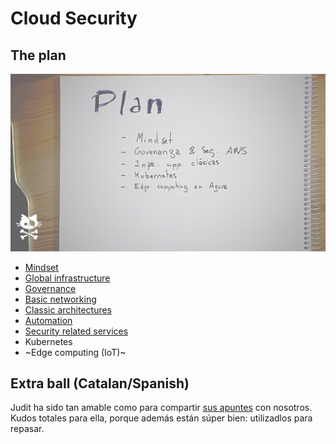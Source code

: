 # Cloud Security

## The plan

![A picture with the plan](01-plan.png)

* [Mindset](00-Mindset)
* [Global infrastructure](01-AWS)
* [Governance](02-IAM)
* [Basic networking](03-Networking)
* [Classic architectures](04-Classic)
* [Automation](05-Automation)
* [Security related services](06-SecurityServices)
* Kubernetes
* ~Edge computing (IoT)~

## Extra ball (Catalan/Spanish)

Judit ha sido tan amable como para compartir [sus apuntes](A0-ApuntsJudit) con nosotros. Kudos totales para ella, porque además están súper bien: utilizadlos para repasar.